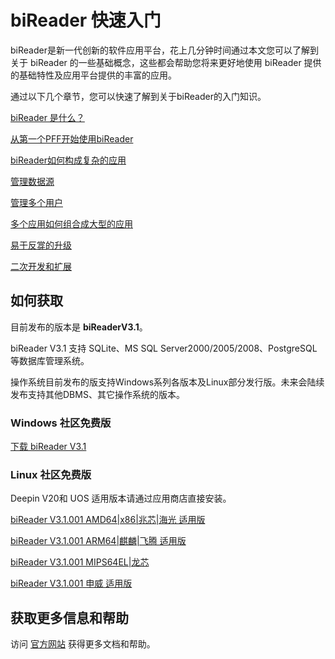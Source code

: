 # biReader 快速入门

biReader是新一代创新的软件应用平台，花上几分钟时间通过本文您可以了解到关于 biReader 的一些基础概念，这些都会帮助您将来更好地使用 biReader 提供的基础特性及应用平台提供的丰富的应用。

通过以下几个章节，您可以快速了解到关于biReader的入门知识。

[biReader 是什么？](/bireader_quickstart/basic)

[从第一个PFF开始使用biReader](/bireader_quickstart/pff)

[biReader如何构成复杂的应用](/bireader_quickstart/pfp)

[管理数据源](/bireader_quickstart/database)

[管理多个用户](/bireader_quickstart/usersystem)

[多个应用如何组合成大型的应用](/bireader_quickstart/apps)

[易于反牚的升级](/bireader_quickstart/upgrade)

[二次开发和扩展](/bireader_quickstart/dev)


## 如何获取

目前发布的版本是 **biReaderV3.1**。

biReader V3.1 支持 SQLite、MS SQL Server2000/2005/2008、PostgreSQL 等数据库管理系统。

操作系统目前发布的版支持Windows系列各版本及Linux部分发行版。未来会陆续发布支持其他DBMS、其它操作系统的版本。

### Windows 社区免费版

[下载 biReader V3.1](https://www.bilive.com/site_media/media/setup/setup_bireader_v3.1.001.msi)

### Linux 社区免费版

Deepin V20和 UOS 适用版本请通过应用商店直接安装。

[biReader  V3.1.001 AMD64|x86|兆芯|海光 适用版](https://www.bilive.com/site_media/media/setup/com.bilive.bireader_v3.1.001-1_amd64.deb)

[biReader V3.1.001 ARM64|麒麟|飞腾 适用版](https://www.bilive.com/site_media/media/setup/com.bilive.bireader_v3.1.001-1_arm64.deb)

[biReader V3.1.001 MIPS64EL|龙芯](https://www.bilive.com/site_media/media/setup/com.bilive.bireader_v3.1.001-1_mips64el.deb)

[biReader V3.1.001 申威 适用版](https://www.bilive.com/site_media/media/setup/com.bilive.bireader_v3.1.001-1_sw_64.deb)

## 获取更多信息和帮助

访问 [官方网站](https://www.bilive.com) 获得更多文档和帮助。

